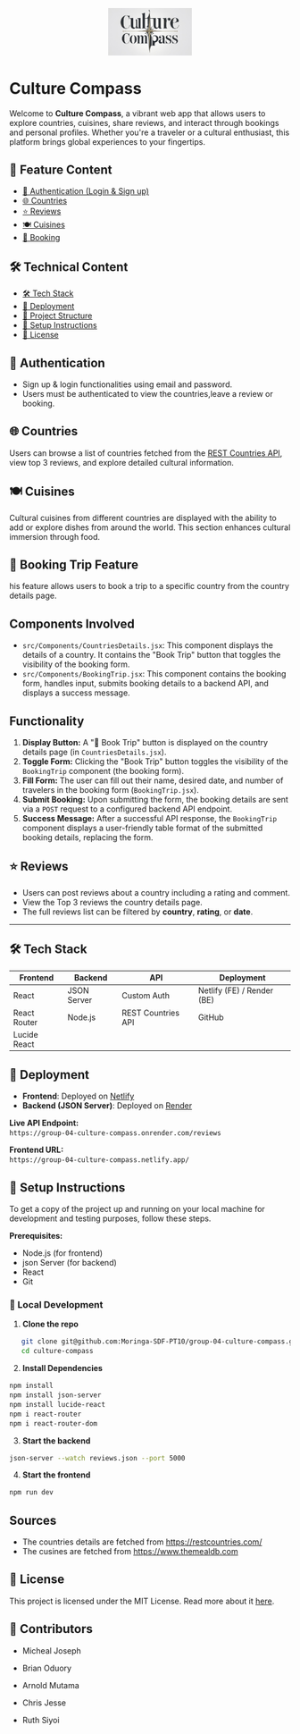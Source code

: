 <p align="center">
  <img src="src/assets/logo.jpg" alt="Culture Compass Logo" width="150"/>
</p>


#  Culture Compass

Welcome to **Culture Compass**, a vibrant web app that allows users to explore countries, cuisines, share reviews, and interact through bookings and personal profiles. Whether you're a traveler or a cultural enthusiast, this platform brings global experiences to your fingertips.



## 🧭 Feature Content

- [🔐 Authentication (Login & Sign up)](#authentication)
- [🌐 Countries](#countries)
- [⭐ Reviews](#reviews)
- [🍽️ Cuisines](#cuisines)
- [📅 Booking](#booking)


## 🛠️ Technical Content
- [🛠️ Tech Stack](#tech-stack)
- [🚀 Deployment](#deployment)
- [📂 Project Structure](#project-structure)
- [📝 Setup Instructions](#setup-instructions)
- [📄 License](#license)



## 🔐 Authentication

- Sign up & login functionalities using email and password.
- Users must be authenticated to view the countries,leave a review or booking.


## 🌐 Countries

Users can browse a list of countries fetched from the [REST Countries API](https://restcountries.com/), view top 3 reviews, and explore detailed cultural information.


## 🍽️ Cuisines

Cultural cuisines from different countries are displayed with the ability to add or explore dishes from around the world. This section enhances cultural immersion through food.


## 📅 Booking Trip Feature

his feature allows users to book a trip to a specific country from the country details page.

## Components Involved

- `src/Components/CountriesDetails.jsx`: This component displays the details of a country. It contains the "Book Trip" button that toggles the visibility of the booking form.
- `src/Components/BookingTrip.jsx`: This component contains the booking form, handles input, submits booking details to a backend API, and displays a success message.

## Functionality

1.  **Display Button:** A "📅 Book Trip" button is displayed on the country details page (in `CountriesDetails.jsx`).
2.  **Toggle Form:** Clicking the "Book Trip" button toggles the visibility of the `BookingTrip` component (the booking form).
3.  **Fill Form:** The user can fill out their name, desired date, and number of travelers in the booking form (`BookingTrip.jsx`).
4.  **Submit Booking:** Upon submitting the form, the booking details are sent via a `POST` request to a configured backend API endpoint.
5.  **Success Message:** After a successful API response, the `BookingTrip` component displays a user-friendly table format of the submitted booking details, replacing the form.


## ⭐ Reviews

- Users can post reviews about a country including a rating and comment.
- View the Top 3 reviews the country details page.
- The full reviews list can be filtered by **country**, **rating**, or **date**.


---

## 🛠️ Tech Stack

| Frontend   | Backend        | API              | Deployment |
|------------|----------------|------------|------------|
| React      | JSON Server    | Custom Auth | Netlify (FE) / Render (BE) |
| React Router |   Node.js    | REST Countries API | GitHub |
|Lucide React|


## 🚀 Deployment

- **Frontend**: Deployed on [Netlify](https://www.netlify.com/)
- **Backend (JSON Server)**: Deployed on [Render](https://render.com/)


**Live API Endpoint:**  
`https://group-04-culture-compass.onrender.com/reviews`


**Frontend URL:**  
`https://group-04-culture-compass.netlify.app/`



## 📝 Setup Instructions
To get a copy of the project up and running on your local machine for development and testing purposes, follow these steps.

**Prerequisites:**

- Node.js (for frontend)
- json Server (for backend)
- React
- Git

### 🔧 Local Development

1. **Clone the repo**
```bash
   git clone git@github.com:Moringa-SDF-PT10/group-04-culture-compass.git
   cd culture-compass
```

2. **Install Dependencies**
```bash
npm install
npm install json-server
npm install lucide-react
npm i react-router
npm i react-router-dom
```

3. **Start the backend**
```bash
json-server --watch reviews.json --port 5000
```

4. **Start the frontend**
```bash
npm run dev
```

## Sources
- The countries details are fetched from https://restcountries.com/
- The cusines  are fetched from  https://www.themealdb.com



## 📜 License

This project is licensed under the MIT License. Read more about it [here](https://opensource.org/licenses/MIT).

## 🙌  Contributors
- Micheal Joseph

- Brian Oduory

- Arnold Mutama

- Chris Jesse

- Ruth Siyoi